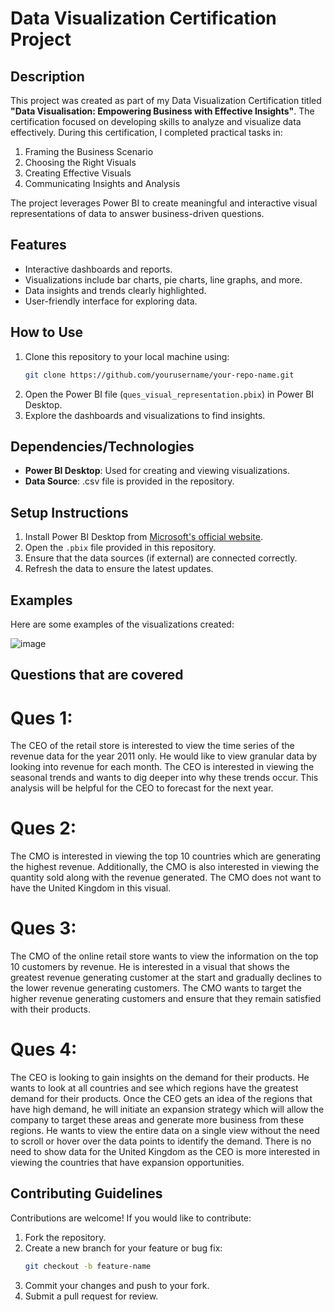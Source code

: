 # Data Visualization Certification Project

## Description
This project was created as part of my Data Visualization Certification titled **"Data Visualisation: Empowering Business with Effective Insights"**. The certification focused on developing skills to analyze and visualize data effectively. During this certification, I completed practical tasks in:

1. Framing the Business Scenario
2. Choosing the Right Visuals
3. Creating Effective Visuals
4. Communicating Insights and Analysis

The project leverages Power BI to create meaningful and interactive visual representations of data to answer business-driven questions.

## Features
- Interactive dashboards and reports.
- Visualizations include bar charts, pie charts, line graphs, and more.
- Data insights and trends clearly highlighted.
- User-friendly interface for exploring data.

## How to Use
1. Clone this repository to your local machine using:
   ```bash
   git clone https://github.com/yourusername/your-repo-name.git
   ```
2. Open the Power BI file (`ques_visual_representation.pbix`) in Power BI Desktop.
3. Explore the dashboards and visualizations to find insights.

## Dependencies/Technologies
- **Power BI Desktop**: Used for creating and viewing visualizations.
- **Data Source**: .csv file is provided in the repository.

## Setup Instructions
1. Install Power BI Desktop from [Microsoft's official website](https://powerbi.microsoft.com/desktop/).
2. Open the `.pbix` file provided in this repository.
3. Ensure that the data sources (if external) are connected correctly.
4. Refresh the data to ensure the latest updates.

## Examples
Here are some examples of the visualizations created:

![image](https://github.com/user-attachments/assets/a57ec8a1-8234-4095-8181-abae0cc3601a)


## Questions that are covered
# Ques 1: 
The CEO of the retail store is interested to view the time series of the revenue data for the year 2011 only. He would like to view granular data by looking into revenue for each month. The CEO is interested in viewing the seasonal trends and wants to dig deeper into why these trends occur. This analysis will be helpful for the CEO to forecast for the next year.

# Ques 2:
The CMO is interested in viewing the top 10 countries which are generating the highest revenue. Additionally, the CMO is also interested in viewing the quantity sold along with the revenue generated. The CMO does not want to have the United Kingdom in this visual.

# Ques 3:
The CMO of the online retail store wants to view the information on the top 10 customers by revenue. He is interested in a visual that shows the greatest revenue generating customer at the start and gradually declines to the lower revenue generating customers. The CMO wants to target the higher revenue generating customers and ensure that they remain satisfied with their products.

# Ques 4:
The CEO is looking to gain insights on the demand for their products. He wants to look at all countries and see which regions have the greatest demand for their products. Once the CEO gets an idea of the regions that have high demand, he will initiate an expansion strategy which will allow the company to target these areas and generate more business from these regions. He wants to view the entire data on a single view without the need to scroll or hover over the data points to identify the demand. There is no need to show data for the United Kingdom as the CEO is more interested in viewing the countries that have expansion opportunities.

## Contributing Guidelines
Contributions are welcome! If you would like to contribute:

1. Fork the repository.
2. Create a new branch for your feature or bug fix:
   ```bash
   git checkout -b feature-name
   ```
3. Commit your changes and push to your fork.
4. Submit a pull request for review.




